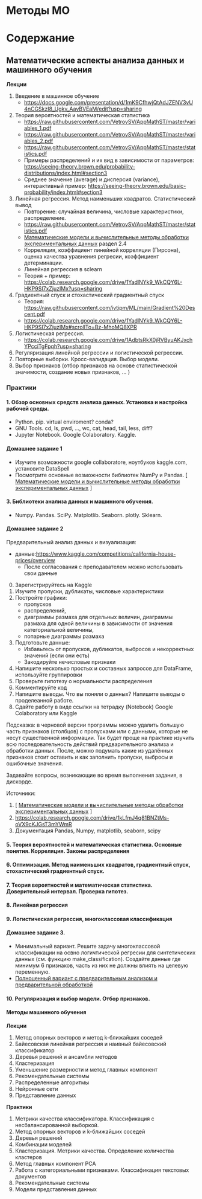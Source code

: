 # Методы МО
# Содержание
## Математические аспекты анализа данных и машинного обучения
**Лекции**
1. Введение в машинное обучение
   - https://docs.google.com/presentation/d/1mK9CfhwjQtAdJZENV3vU4nCGSkzI8_Ugkv_AavBVEaM/edit?usp=sharing
1. Теория вероятностей и математическая статистика
   - https://raw.githubusercontent.com/VetrovSV/AppMathST/master/variables_1.pdf
   - https://raw.githubusercontent.com/VetrovSV/AppMathST/master/variables_2.pdf
   - https://raw.githubusercontent.com/VetrovSV/AppMathST/master/statistics.pdf
   - Примеры распределений и их вид в зависимости от параметров: https://seeing-theory.brown.edu/probability-distributions/index.html#section3
   - Среднее значение (average) и дисперсия (variance), интерактивный пример: https://seeing-theory.brown.edu/basic-probability/index.html#section3
1. Линейная регрессия. Метод наименьших квадратов. Статистический вывод
   - Повторение: случайная величина, числовые характеристики, распределение.
   - https://raw.githubusercontent.com/VetrovSV/AppMathST/master/statistics.pdf
   - [Математические модели и вычислительные методы обработки экспериментальных данных](https://raw.githubusercontent.com/ivtipm/ML/main/%D0%9C%D0%B0%D1%82%D0%B5%D0%BC%D0%B0%D1%82%D0%B8%D1%87%D0%B5%D1%81%D0%BA%D0%B8%D0%B5%20%D0%BC%D0%BE%D0%B4%D0%B5%D0%BB%D0%B8%20%D0%B8%20%D0%B2%D1%8B%D1%87%D0%B8%D1%81%D0%BB%D0%B8%D1%82%D0%B5%D0%BB%D1%8C%D0%BD%D1%8B%D0%B5%20%D0%BC%D0%B5%D1%82%D0%BE%D0%B4%D1%8B%20%D0%BE%D0%B1%D1%80%D0%B0%D0%B1%D0%BE%D1%82%D0%BA%D0%B8%20%D1%8D%D0%BA%D1%81%D0%BF%D0%B5%D1%80%D0%B8%D0%BC%D0%B5%D0%BD%D1%82%D0%B0%D0%BB%D1%8C%D0%BD%D1%8B%D1%85%20%D0%B4%D0%B0%D0%BD%D0%BD%D1%8B%D1%85.pdf) раздел 2.4
   - Корреляция, коэффициент линейной корреляции (Пирсона), оценка качества уравнения регресии, коэффициент детерминации.
   - Линейная регрессия в sclearn
   - Теория + пример: https://colab.research.google.com/drive/1YadlNYk9_WkCQY6L-HKP9SI7xZjuzIMx?usp=sharing
3. Градиентный спуск и стохастический градиентный спуск
   - Теория: https://raw.githubusercontent.com/ivtipm/ML/main/Gradient%20Descent.pdf
   - https://colab.research.google.com/drive/1YadlNYk9_WkCQY6L-HKP9SI7xZjuzIMx#scrollTo=Bz-MhoMQ8XPR
5. Логистическая регрессия.
   - https://colab.research.google.com/drive/1AdbtsRkX0jRVByuAKJxchYPcciTgFpqh?usp=sharing
6. Регуляризация линейной регрессии и логистической регрессии.
7. Повторные выборки. Кросс-валидация. Выбор модели.
8. Выбор признаков (отбор признаков на основе статистической значимости, создание новых признаков, ... )

### Практики
#### 1. Обзор основных средств анализа данных. Установка и настройка рабочей среды.
   - Python. pip. virtual enviroment? conda?
   - GNU Tools. cd, ls, pwd, ..., wc, cat, head, tail, less, diff?
   - Jupyter Notebook. Google Colaboratory. Kaggle.

#### Домашнее задание 1
   - Изучите возможности google collaboratore, ноутбуков kaggle.com, установите DataSpell
   - Посмотрите основные возможности библиотек NumPy и Pandas.  [ [Математические модели и вычислительные методы обработки экспериментальных данных](https://raw.githubusercontent.com/ivtipm/ML/main/%D0%9C%D0%B0%D1%82%D0%B5%D0%BC%D0%B0%D1%82%D0%B8%D1%87%D0%B5%D1%81%D0%BA%D0%B8%D0%B5%20%D0%BC%D0%BE%D0%B4%D0%B5%D0%BB%D0%B8%20%D0%B8%20%D0%B2%D1%8B%D1%87%D0%B8%D1%81%D0%BB%D0%B8%D1%82%D0%B5%D0%BB%D1%8C%D0%BD%D1%8B%D0%B5%20%D0%BC%D0%B5%D1%82%D0%BE%D0%B4%D1%8B%20%D0%BE%D0%B1%D1%80%D0%B0%D0%B1%D0%BE%D1%82%D0%BA%D0%B8%20%D1%8D%D0%BA%D1%81%D0%BF%D0%B5%D1%80%D0%B8%D0%BC%D0%B5%D0%BD%D1%82%D0%B0%D0%BB%D1%8C%D0%BD%D1%8B%D1%85%20%D0%B4%D0%B0%D0%BD%D0%BD%D1%8B%D1%85.pdf)  ] 
#### 3. Библиотеки анализа данных и машинного обучения. 
   -  Numpy. Pandas. SciPy. Matplotlib. Seaborn. plotly. Sklearn.
#### Домашнее задание 2
Предварительный анализ данных и визуализация:
- данные:https://www.kaggle.com/competitions/california-house-prices/overview
   - После согласования с преподавателем можно использовать свои данные
0. Зарегистрируйтесь на Kaggle
1. Изучите пропуски, дубликаты, числовые характеристики
2. Постройте графики:
      - пропусков
      - распределений, 
      - диаграммы размаха для отдельных величин, диаграммы размаха для одной величины в зависимости от значения категориальной величины,
      - попарные диаграммы размаха
2. Подготовьте данные:
   - Избавьтесь от пропусков, дубликатов, выбросов и некорректных значений (если они есть)
   - Закодируйте нечисловые признаки
2. Напишите несколько простых и составных запросов для DataFrame, используйте группировки
3. Проверьте гипотезу о нормальности распределения
4. Комментируйте код
6. Напишите выводы. Что вы поняли о данных? Напишите выводы о проделеанной работе.
5. Сдайте работу в виде ссылки на тетрадку (Notebook) Google Colaboratory или Kaggle

Подсказка: в черновой версии программы можно удалить большую часть признаков (столбцов) с пропусками или с данными, которые не несут существенной информации. Так будет проще на практике изучить всю последовательность действий предварительного анализа и обработки данных. После, можно подумать какие из удалённых признаков стоит оставить и как заполнить пропуски, выбросы и ошибочные значения.

Задавайте вопросы, возникающие во время выполнения задания, в дискорде.

Источники: 
1. [ [Математические модели и вычислительные методы обработки экспериментальных данных](https://raw.githubusercontent.com/ivtipm/ML/main/%D0%9C%D0%B0%D1%82%D0%B5%D0%BC%D0%B0%D1%82%D0%B8%D1%87%D0%B5%D1%81%D0%BA%D0%B8%D0%B5%20%D0%BC%D0%BE%D0%B4%D0%B5%D0%BB%D0%B8%20%D0%B8%20%D0%B2%D1%8B%D1%87%D0%B8%D1%81%D0%BB%D0%B8%D1%82%D0%B5%D0%BB%D1%8C%D0%BD%D1%8B%D0%B5%20%D0%BC%D0%B5%D1%82%D0%BE%D0%B4%D1%8B%20%D0%BE%D0%B1%D1%80%D0%B0%D0%B1%D0%BE%D1%82%D0%BA%D0%B8%20%D1%8D%D0%BA%D1%81%D0%BF%D0%B5%D1%80%D0%B8%D0%BC%D0%B5%D0%BD%D1%82%D0%B0%D0%BB%D1%8C%D0%BD%D1%8B%D1%85%20%D0%B4%D0%B0%D0%BD%D0%BD%D1%8B%D1%85.pdf)  ] 
2. https://colab.research.google.com/drive/1kLfmJ4q81BNZtMs-oVX9cKJGsT3mYWmR
3. Документация Pandas, Numpy, matplotlib, seaborn, scipy

   


#### 5. Теория вероятностей и математическая статистика. Основные понятия. Корреляция. Законы распределения
#### 6. Оптимизация. Метод наименьших квадратов, градиентный спуск, стохастический градиентный спуск.
#### 7. Теория вероятностей и математическая статистика. Доверительный интервал. Проверка гипотез.
#### 8. Линейная регрессия
#### 9. Логистическая регрессия, многоклассовая классификация
#### Домашнее задание 3.
- Минимальный вариант.
   Решите задачу многоклассовой классификации на освно логичтической регресии для синтетических данных (см. функцию make_classification). Создайте данные где минимум 6 признаков, часть из них не должны влиять на целевую переменную. 
- [Полноценный вариант с предварительным анализом и предварительной обработкой](task_classification.md)

#### 10. Регуляризация и выбор модели. Отбор признаков.

#### Методы машинного обучения
**Лекции**
1. Метод опорных векторов и метод k-ближайших соседей
1. Байесовская линейная регрессия и наивный байесовский классификатор
1. Деревья решений и ансамбли методов
1. Кластеризация
1. Уменьшение размерности и метод главных компонент
1. Рекомендательные системы
1. Распределенные алгоритмы
1. Нейронные сети
1. Представление данных

**Практики**
1. Метрики качества классификатора. Классификация с несбалансированной выборкой.
3. Метод опорных векторов и k-ближайших соседей
4. Деревья решений
5. Комбинации моделей
6. Кластеризация. Метрики качества. Определение количества кластеров
7. Метод главных компонент PCA
8. Работа с категориальными признаками. Классификация текстовых документов
9. Рекомендательные системы
10. Модели представления данных
